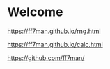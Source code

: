 # Welcome

https://ff7man.github.io/rng.html


https://ff7man.github.io/calc.html

https://github.com/ff7man/
